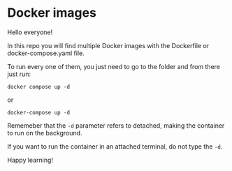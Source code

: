 # Docker images

Hello everyone!

In this repo you will find multiple Docker images with the Dockerfile or docker-compose.yaml file.

To run every one of them, you just need to go to the folder and from there just run:

    docker compose up -d

or

    docker-compose up -d

Rememeber that the `-d` parameter refers to detached, making the container to run on the background.

If you want to run the container in an attached terminal, do not type the `-d`.

Happy learning!